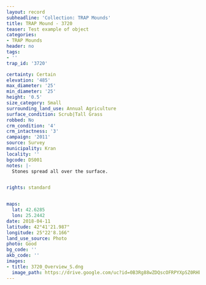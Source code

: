 ```yaml
---
layout: record
subheadline: 'Collection: TRAP Mounds'
title: TRAP Mound - 3720
teaser: Test example of object
categories:
- TRAP Mounds
header: no
tags:
- ''
trap_id: '3720'

certainty: Certain
elevation: '485'
max_diameter: '25'
min_diameter: '25'
height: '0.5'
size_category: Small
surrounding_land_use: Annual Agriculture
surface_condition: Scrub|Tall Grass
robbed: No
crm_condition: '4'
crm_intactness: '3'
campaign: '2011'
source: Survey
municipality: Kran
locality: ''
bgcode: DS001
notes: |-
  Stones spread all over the surface.


rights: standard


maps:
  lat: 42.6285
  lon: 25.2442
date: 2018-04-11
latitude: 42°41'21.987"
longitude: 25°22'8.166"
land_use_source: Photo
photo: Good
bg_code: ''
akb_code: ''
images:
- title: 3720_Overview_S.dng
  image_path: https://drive.google.com/uc?id=0B3Rg88wZDQscOFRPYXpSZ0RHbHM
---
```

